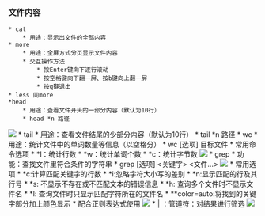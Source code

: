 ### 文件内容

	* cat
		* 用途：显示出文件的全部内容
	* more
		* 用途：全屏方式分页显示文件内容
		* 交互操作方法
			* 按Enter键向下逐行滚动
			* 按空格键向下翻一屏、按b键向上翻一屏
			* 按q键退出
	* less 同more
	*head
		* 用途：查看文件开头的一部分内容（默认为10行）
		* head *n 路径
![](https://upload*images.jianshu.io/upload_images/14466013*59b22120e674b359.png?imageMogr2/auto*orient/strip%7CimageView2/2/w/1240)
	* tail
		* 用途：查看文件结尾的少部分内容（默认为10行）
		* tail *n 路径
	* wc
		* 用途：统计文件中的单词数量等信息（以空格分）
		* wc [选项] 目标文件
		* 常用命令选项
			* *l：统计行数
			* *w：统计单词个数
			* *c：统计字节数
![](https://upload*images.jianshu.io/upload_images/14466013*8e18a4c6538f33c8.png?imageMogr2/auto*orient/strip%7CimageView2/2/w/1240)
	* grep
		* 功能：查找文件里符合条件的字符串
		* grep [选项] <关键字> <文件…>
![](https://upload*images.jianshu.io/upload_images/14466013*319d2903fb1c7400.png?imageMogr2/auto*orient/strip%7CimageView2/2/w/1240)
		* 常用选项
			* *c:计算匹配关键字的行数
			* *i:忽略字符大小写的差别
			* *n:显示匹配的行及其行号
			* *s: 不显示不存在或不匹配文本的错误信息
			*  *h: 查询多个文件时不显示文件名
			* *l:   查询文件时只显示匹配字符所在的文件名
			* **color=auto:将找到的关键字部分加上颜色显示
		* 配合正则表达式使用
![](https://upload*images.jianshu.io/upload_images/14466013*a3a062f0f6e5bdeb.png?imageMogr2/auto*orient/strip%7CimageView2/2/w/1240)
		* | ：管道符：对结果进行筛选
![](https://upload*images.jianshu.io/upload_images/14466013*1ff7f785b79d3a21.png?imageMogr2/auto*orient/strip%7CimageView2/2/w/1240)